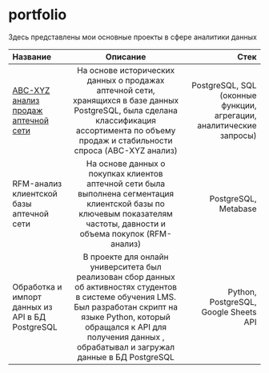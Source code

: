 # portfolio
Здесь представлены мои основные проекты в сфере аналитики данных

|   Название   | Описание |     Стек    |
|:-----------|:-----------:|------------:|
| [ABC-XYZ анализ продаж аптечной сети](./ABC-XYZ%20sales%20analysis)     | На основе исторических данных о продажах аптечной сети, хранящихся в базе данных PostgreSQL, была сделана классификация ассортимента по объему продаж и стабильности спроса (ABC-XYZ анализ)   | PostgreSQL, SQL (оконные функции, агрегации, аналитические запросы)      |
| RFM-анализ клиентской базы аптечной сети    | На основе данных о покупках клиентов аптечной сети была выполнена сегментация клиентской базы по ключевым показателям частоты, давности и объема покупок (RFM-анализ)     | PostgreSQL, Metabase   |
| Обработка и импорт данных из API в БД PostgreSQL | В проекте для онлайн университета был реализован сбор данных об активностях студентов в системе обучения LMS. Был разработан скрипт на языке Python, который обращался к API для получения данных , обрабатывал и загружал данные в БД PostgreSQL     |  Python, PostgreSQL, Google Sheets API     |

